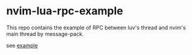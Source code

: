 # nvim-lua-rpc-example

This repo contains the example of RPC between luv's thread and nvim's main thread by message-pack.

see [example](/lua/rpc_usage)
